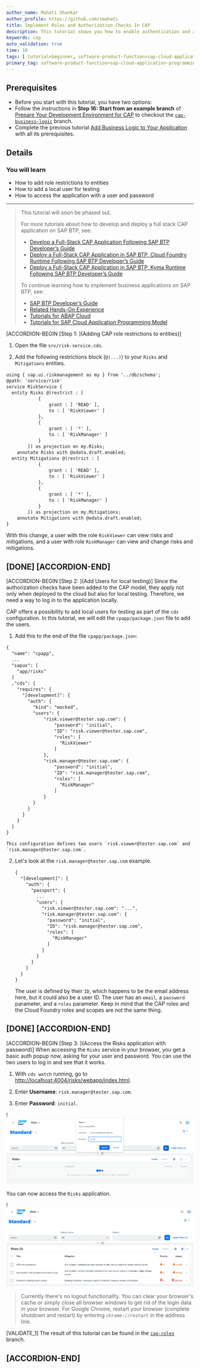 ```yaml
---
author_name: Mahati Shankar
author_profile: https://github.com/smahati
title: Implement Roles and Authorization Checks In CAP
description: This tutorial shows you how to enable authentication and authorization for your CAP application.
keywords: cap
auto_validation: true
time: 10
tags: [ tutorial>beginner, software-product-function>sap-cloud-application-programming-model, programming-tool>node-js, software-product>sap-business-technology-platform]
primary_tag: software-product-function>sap-cloud-application-programming-model
---
```


## Prerequisites
 - Before you start with this tutorial, you have two options:
- Follow the instructions in **Step 16: Start from an example branch** of [Prepare Your Development Environment for CAP](btp-app-prepare-dev-environment-cap) to checkout the [`cap-business-logic`](btp-app-cap-business-logic) branch.
- Complete the previous tutorial [Add Business Logic to Your Application](btp-app-cap-business-logic) with all its prerequisites.


## Details
### You will learn
 - How to add role restrictions to entities
 - How to add a local user for testing
 - How to access the application with a user and password

---
> This tutorial will soon be phased out. 
> 
> For more tutorials about how to develop and deploy a full stack CAP application on SAP BTP, see:
>
> - [Develop a Full-Stack CAP Application Following SAP BTP Developer’s Guide](https://developers.sap.com/group.cap-application-full-stack.html)
> - [Deploy a Full-Stack CAP Application in SAP BTP, Cloud Foundry Runtime Following SAP BTP Developer’s Guide](https://developers.sap.com/group.deploy-full-stack-cap-application.html)
> - [Deploy a Full-Stack CAP Application in SAP BTP, Kyma Runtime Following SAP BTP Developer’s Guide](https://developers.sap.com/group.deploy-full-stack-cap-kyma-runtime.html)
>
> To continue learning how to implement business applications on SAP BTP, see:
>
> - [SAP BTP Developer’s Guide](https://help.sap.com/docs/btp/btp-developers-guide/what-is-btp-developers-guide?version=Cloud&locale=en-US)
> - [Related Hands-On Experience](https://help.sap.com/docs/btp/btp-developers-guide/related-hands-on-experience?version=Cloud&locale=en-US)
> - [Tutorials for ABAP Cloud](https://help.sap.com/docs/btp/btp-developers-guide/tutorials-for-abap-cloud?version=Cloud&locale=en-US)
> - [Tutorials for SAP Cloud Application Programming Model](https://help.sap.com/docs/btp/btp-developers-guide/tutorials-for-sap-cloud-application-programming-model?version=Cloud&locale=en-US)

[ACCORDION-BEGIN [Step 1: ](Adding CAP role restrictions to entities)]
1. Open the file `srv/risk-service.cds`.

2. Add the following restrictions block (`@(...)`) to your `Risks` and `Mitigations` entities.

<!-- cpes-file srv/risk-service.cds -->
```JavaScript[4-13,15-24]
using { sap.ui.riskmanagement as my } from '../db/schema';
@path: 'service/risk'
service RiskService {
  entity Risks @(restrict : [
            {
                grant : [ 'READ' ],
                to : [ 'RiskViewer' ]
            },
            {
                grant : [ '*' ],
                to : [ 'RiskManager' ]
            }
        ]) as projection on my.Risks;
    annotate Risks with @odata.draft.enabled;
  entity Mitigations @(restrict : [
            {
                grant : [ 'READ' ],
                to : [ 'RiskViewer' ]
            },
            {
                grant : [ '*' ],
                to : [ 'RiskManager' ]
            }
        ]) as projection on my.Mitigations;
    annotate Mitigations with @odata.draft.enabled;
}
```

With this change, a user with the role `RiskViewer` can view risks and mitigations, and a user with role `RiskManager` can view and change risks and mitigations.

[DONE]
[ACCORDION-END]
---
[ACCORDION-BEGIN [Step 2: ](Add Users for local testing)]
Since the authorization checks have been added to the CAP model, they apply not only when deployed to the cloud but also for local testing. Therefore, we need a way to log in to the application locally.

CAP offers a possibility to add local users for testing as part of the `cds` configuration. In this tutorial, we will edit the `cpapp/package.json` file to add the users.

1. Add this to the end of the file `cpapp/package.json`:

```JSON[7-31]
{
  "name": "cpapp",
  ...
  "sapux": [
    "app/risks"
  ]
  ,"cds": {
    "requires": {
      "[development]": {
        "auth": {
          "kind": "mocked",
          "users": {
              "risk.viewer@tester.sap.com": {
                  "password": "initial",
                  "ID": "risk.viewer@tester.sap.com",
                  "roles": [
                    "RiskViewer"
                  ]
              },
              "risk.manager@tester.sap.com": {
                  "password": "initial",
                  "ID": "risk.manager@tester.sap.com",
                  "roles": [
                    "RiskManager"
                  ]
              }
          }
        }
      }
    }
  }
}
```

    This configuration defines two users `risk.viewer@tester.sap.com` and `risk.manager@tester.sap.com`.

2. Let's look at the `risk.manager@tester.sap.com` example.

    ```JSON[7-14]
    {
      "[development]": {
        "auth": {
          "passport": {
            ...
            "users": {
              "risk.viewer@tester.sap.com": "...",
              "risk.manager@tester.sap.com": {
                "password": "initial",
                "ID": "risk.manager@tester.sap.com",
                "roles": [
                  "RiskManager"
                ]
              }
            }
          }
        }
      }
    }
    ```

    The user is defined by their `ID`, which happens to be the email address here, but it could also be a user ID. The user has an `email`, a `password` parameter, and a `roles` parameter. Keep in mind that the CAP roles and the Cloud Foundry roles and scopes are not the same thing.

[DONE]
[ACCORDION-END]
---
[ACCORDION-BEGIN [Step 3: ](Access the Risks application with password)]
When accessing the `Risks` service in your browser, you get a basic auth popup now, asking for your user and password. You can use the two users to log in and see that it works.

1. With `cds watch` running, go to <http://localhost:4004/risks/webapp/index.html>.

3. Enter **Username**: `risk.manager@tester.sap.com`.

4. Enter **Password**: `initial`.

!![Sign In Risk Application](role_risks_management.png)

  You can now access the `Risks` application.

!![Access Risk Application](risks_management_application.png)

> Currently there's no logout functionality. You can clear your browser's cache or simply close all browser windows to get rid of the login data in your browser. For Google Chrome, restart your browser (complete shutdown and restart) by entering `chrome://restart` in the address line.

[VALIDATE_1]
The result of this tutorial can be found in the [`cap-roles`](https://github.com/SAP-samples/cloud-cap-risk-management/tree/cap-roles) branch.


[ACCORDION-END]
---